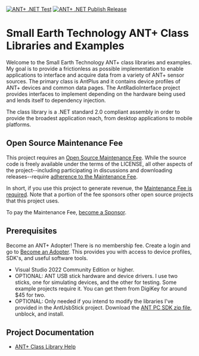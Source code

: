 [![ANT+ .NET Test](https://github.com/StephenHidem/AntPlus/actions/workflows/dotnet.yml/badge.svg)](https://github.com/StephenHidem/AntPlus/actions/workflows/dotnet.yml)
[![ANT+ .NET Publish Release](https://github.com/StephenHidem/AntPlus/actions/workflows/publish.yml/badge.svg)](https://github.com/StephenHidem/AntPlus/actions/workflows/publish.yml)
# Small Earth Technology ANT+ Class Libraries and Examples
Welcome to the Small Earth Technology ANT+ class libraries and examples. My goal is to provide a frictionless
as possible implementation to enable applications to interface and acquire data from a variety of ANT+
sensor sources. The primary class is AntPlus and it contains device profiles of ANT+ devices and common data pages.
The AntRadioInterface project provides interfaces to implement depending on the hardware being used and lends itself to
dependency injection.

The class library is a .NET standard 2.0 compliant assembly in order to provide the broadest application reach,
from desktop applications to mobile platforms.
## Open Source Maintenance Fee
This project requires an [Open Source Maintenance
Fee](https://opensourcemaintenancefee.org). While the source code is
freely available under the terms of the LICENSE, all other aspects of
the project--including participating in
discussions and downloading releases--require [adherence to the
Maintenance Fee](./OSMFEULA.txt).

In short, if you use this project to generate revenue, the [Maintenance
Fee is required](./OSMFEULA.txt). Note that a portion of the fee sponsors other open source projects that this project uses.

To pay the Maintenance Fee, [become a Sponsor](https://github.com/sponsors/StephenHidem).
## Prerequisites
Become an ANT+ Adopter! There is no membership fee. 
Create a login and go to [Become an Adopter](https://www.thisisant.com/my-ant/join-adopter). This provides you with access to
device profiles, SDK's, and useful software tools.
- Visual Studio 2022 Community Edition or higher.
- OPTIONAL: ANT USB stick hardware and device drivers. I use two sticks, one for simulating devices, and the other for
 testing. Some example projects require it.
You can get them from DigiKey for around $45 for two.
- OPTIONAL: Only needed if you intend to modify the libraries I've provided in the AntUsbStick project.
Download the [ANT PC SDK zip file](https://www.thisisant.com/resources/ant-windows-library-package-with-source-code/), unblock, and install.
## Project Documentation
* [ANT+ Class Library Help](http://stephenhidem.github.io/AntPlus)
